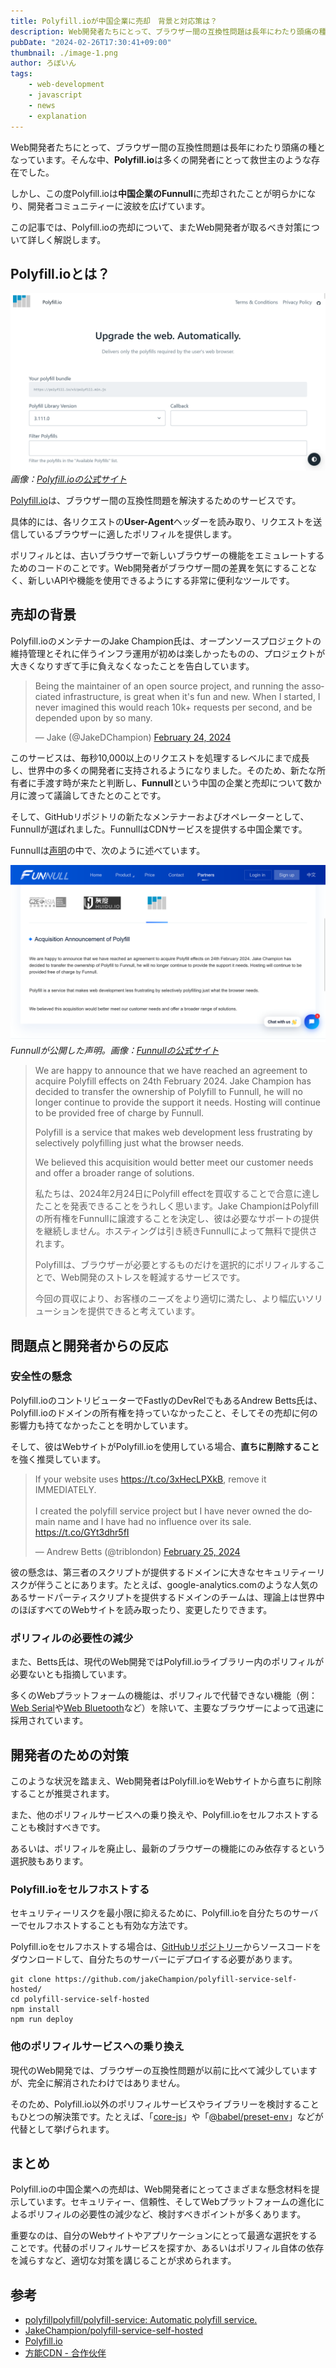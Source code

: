 ```yaml
---
title: Polyfill.ioが中国企業に売却　背景と対応策は？
description: Web開発者たちにとって、ブラウザー間の互換性問題は長年にわたり頭痛の種となっています。そんな中、Polyfill.ioは多くの開発者にとって救世主のような存在でした。しかし、この度Polyfill.ioは中国の企業Funnullに売却されたことが明らかになり、開発コミュニティーに波紋を広げています。この記事では、Polyfill.ioの売却について、またWeb開発者が取るべき対策について詳しく解説します。
pubDate: "2024-02-26T17:30:41+09:00"
thumbnail: ./image-1.png
author: ろぼいん
tags:
    - web-development
    - javascript
    - news
    - explanation
---
```


Web開発者たちにとって、ブラウザー間の互換性問題は長年にわたり頭痛の種となっています。そんな中、**Polyfill.io**は多くの開発者にとって救世主のような存在でした。

しかし、この度Polyfill.ioは**中国企業のFunnull**に売却されたことが明らかになり、開発者コミュニティーに波紋を広げています。

この記事では、Polyfill.ioの売却について、またWeb開発者が取るべき対策について詳しく解説します。

## Polyfill.ioとは？

![Polyfill.ioの公式サイトのスクリーンショット](./image.png)
*画像：[Polyfill.ioの公式サイト](https://polyfill.io/)*

[Polyfill.io](https://polyfill.io/)は、ブラウザー間の互換性問題を解決するためのサービスです。

具体的には、各リクエストの**User-Agent**ヘッダーを読み取り、リクエストを送信しているブラウザーに適したポリフィルを提供します。

ポリフィルとは、古いブラウザーで新しいブラウザーの機能をエミュレートするためのコードのことです。Web開発者がブラウザー間の差異を気にすることなく、新しいAPIや機能を使用できるようにする非常に便利なツールです。

## 売却の背景

Polyfill.ioのメンテナーのJake Champion氏は、オープンソースプロジェクトの維持管理とそれに伴うインフラ運用が初めは楽しかったものの、プロジェクトが大きくなりすぎて手に負えなくなったことを告白しています。

<blockquote class="twitter-tweet" data-dnt="true" data-theme="dark"><p lang="en" dir="ltr">Being the maintainer of an open source project, and running the associated infrastructure, is great when it&#39;s fun and new. When I started, I never imagined this would reach 10k+ requests per second, and be depended upon by so many.</p>&mdash; Jake (@JakeDChampion) <a href="https://twitter.com/JakeDChampion/status/1761315223888068792?ref_src=twsrc%5Etfw">February 24, 2024</a></blockquote> <script async src="https://platform.twitter.com/widgets.js" charset="utf-8"></script>

このサービスは、毎秒10,000以上のリクエストを処理するレベルにまで成長し、世界中の多くの開発者に支持されるようになりました。そのため、新たな所有者に手渡す時が来たと判断し、**Funnull**という中国の企業と売却について数か月に渡って議論してきたとのことです。

そして、GitHubリポジトリの新たなメンテナーおよびオペレーターとして、Funnullが選ばれました。FunnullはCDNサービスを提供する中国企業です。

Funnullは[声明](https://funnull.com/Partner/)の中で、次のように述べています。

![Funnullが公開した声明のスクリーンショット](./image-1.png)
*Funnullが公開した声明。画像：[Funnullの公式サイト](https://funnull.com/Partner/)*

> We are happy to announce that we have reached an agreement to acquire Polyfill effects on 24th February 2024. Jake Champion has decided to transfer the ownership of Polyfill to Funnull, he will no longer continue to provide the support it needs. Hosting will continue to be provided free of charge by Funnull.
>
> Polyfill is a service that makes web development less frustrating by selectively polyfilling just what the browser needs.
>
> We believed this acquisition would better meet our customer needs and offer a broader range of solutions.
>
> 私たちは、2024年2月24日にPolyfill effectを買収することで合意に達したことを発表できることをうれしく思います。Jake ChampionはPolyfillの所有権をFunnullに譲渡することを決定し、彼は必要なサポートの提供を継続しません。ホスティングは引き続きFunnullによって無料で提供されます。
>
> Polyfillは、ブラウザーが必要とするものだけを選択的にポリフィルすることで、Web開発のストレスを軽減するサービスです。
>
> 今回の買収により、お客様のニーズをより適切に満たし、より幅広いソリューションを提供できると考えています。

## 問題点と開発者からの反応

### 安全性の懸念

Polyfill.ioのコントリビューターでFastlyのDevRelでもあるAndrew Betts氏は、Polyfill.ioのドメインの所有権を持っていなかったこと、そしてその売却に何の影響力も持てなかったことを明かしています。

そして、彼はWebサイトがPolyfill.ioを使用している場合、**直ちに削除すること**を強く推奨しています。

<blockquote class="twitter-tweet" data-dnt="true" data-theme="dark"><p lang="en" dir="ltr">If your website uses <a href="https://t.co/3xHecLPXkB">https://t.co/3xHecLPXkB</a>, remove it IMMEDIATELY.<br><br>I created the polyfill service project but I have never owned the domain name and I have had no influence over its sale. <a href="https://t.co/GYt3dhr5fI">https://t.co/GYt3dhr5fI</a></p>&mdash; Andrew Betts (@triblondon) <a href="https://twitter.com/triblondon/status/1761852117579427975?ref_src=twsrc%5Etfw">February 25, 2024</a></blockquote>

彼の懸念は、第三者のスクリプトが提供するドメインに大きなセキュリティーリスクが伴うことにあります。たとえば、google-analytics.comのような人気のあるサードパーティスクリプトを提供するドメインのチームは、理論上は世界中のほぼすべてのWebサイトを読み取ったり、変更したりできます。

### ポリフィルの必要性の減少

また、Betts氏は、現代のWeb開発ではPolyfill.ioライブラリー内のポリフィルが必要ないとも指摘しています。

多くのWebプラットフォームの機能は、ポリフィルで代替できない機能（例：[Web Serial](https://developer.mozilla.org/ja/docs/Web/API/Web_Serial_API)や[Web Bluetooth](https://developer.mozilla.org/ja/docs/Web/API/Web_Bluetooth_API)など）を除いて、主要なブラウザーによって迅速に採用されています。

## 開発者のための対策

このような状況を踏まえ、Web開発者はPolyfill.ioをWebサイトから直ちに削除することが推奨されます。

また、他のポリフィルサービスへの乗り換えや、Polyfill.ioをセルフホストすることも検討すべきです。

あるいは、ポリフィルを廃止し、最新のブラウザーの機能にのみ依存するという選択肢もあります。

### Polyfill.ioをセルフホストする

セキュリティーリスクを最小限に抑えるために、Polyfill.ioを自分たちのサーバーでセルフホストすることも有効な方法です。

Polyfill.ioをセルフホストする場合は、[GitHubリポジトリー](https://github.com/jakeChampion/polyfill-service-self-hosted/)からソースコードをダウンロードして、自分たちのサーバーにデプロイする必要があります。

```shell
git clone https://github.com/jakeChampion/polyfill-service-self-hosted/
cd polyfill-service-self-hosted
npm install
npm run deploy
```

### 他のポリフィルサービスへの乗り換え

現代のWeb開発では、ブラウザーの互換性問題が以前に比べて減少していますが、完全に解消されたわけではありません。

そのため、Polyfill.io以外のポリフィルサービスやライブラリーを検討することもひとつの解決策です。たとえば、「[core-js](https://github.com/zloirock/core-js)」や「[@babel/preset-env](https://babeljs.io/docs/babel-preset-env)」などが代替として挙げられます。

## まとめ

Polyfill.ioの中国企業への売却は、Web開発者にとってさまざまな懸念材料を提示しています。セキュリティー、信頼性、そしてWebプラットフォームの進化によるポリフィルの必要性の減少など、検討すべきポイントが多くあります。

重要なのは、自分のWebサイトやアプリケーションにとって最適な選択をすることです。代替のポリフィルサービスを探すか、あるいはポリフィル自体の依存を減らすなど、適切な対策を講じることが求められます。

## 参考

- [polyfillpolyfill/polyfill-service: Automatic polyfill service.](https://github.com/polyfillpolyfill/polyfill-service?tab=readme-ov-file)
- [JakeChampion/polyfill-service-self-hosted](https://github.com/jakeChampion/polyfill-service-self-hosted/)
- [Polyfill.io](https://polyfill.io/)
- [方能CDN - 合作伙伴](https://funnull.com/Partner/)
